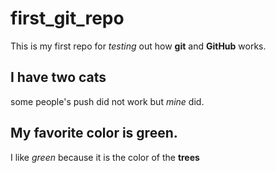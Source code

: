 # first_git_repo
This is my first repo for *testing* out how **git** and **GitHub** works.
## I have two cats
some people's push did not work but *mine* did.
## My favorite color is green.
I like *green* because it is the color of the **trees**
